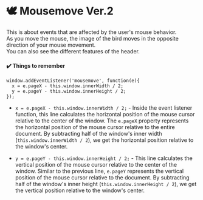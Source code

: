 # 🕊️ Mousemove Ver.2
This is about events that are affected by the user's mouse behavior. <br />
As you move the mouse, the image of the bird moves in the opposite direction of your mouse movement. <br />
You can also see the different features of the header.

#### ✔️ Things to remember
```
window.addEventListener('mousemove', function(e){
  x = e.pageX - this.window.innerWidth / 2;
  y = e.pageY - this.window.innerHeight / 2;
});
```
* `x = e.pageX - this.window.innerWidth / 2;` - Inside the event listener function, this line calculates the horizontal position of the mouse cursor relative to the center of the window. The `e.pageX` property represents the horizontal position of the mouse cursor relative to the entire document. By subtracting half of the window's inner width (`this.window.innerWidth / 2`), we get the horizontal position relative to the window's center.

* `y = e.pageY - this.window.innerHeight / 2;` - This line calculates the vertical position of the mouse cursor relative to the center of the window. Similar to the previous line, `e.pageY` represents the vertical position of the mouse cursor relative to the document. By subtracting half of the window's inner height (`this.window.innerHeight / 2`), we get the vertical position relative to the window's center.
